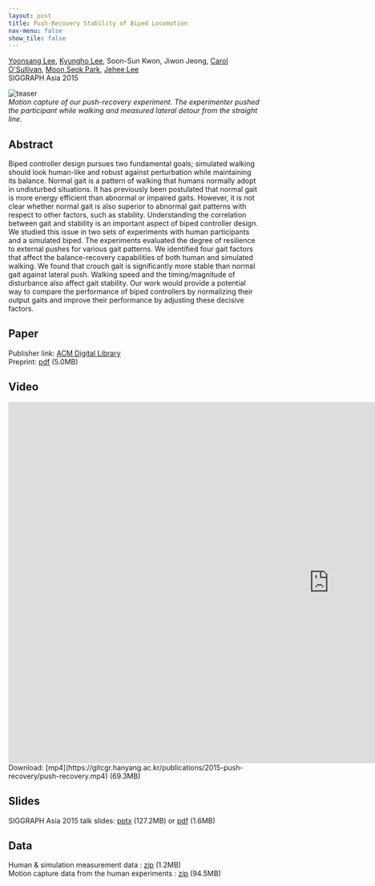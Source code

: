 ```yaml
---
layout: post
title: Push-Recovery Stability of Biped Locomotion
nav-menu: false
show_tile: false
---
```


[Yoonsang Lee](../people/yoonsang-lee.html), [Kyungho Lee](http://mrl.snu.ac.kr/~whcjs13/), Soon-Sun Kwon, Jiwon Jeong, [Carol O'Sullivan](http://isg.cs.tcd.ie/cosulliv/), [Moon Seok Park](https://www.snubh.org/common/layer/drIntroduce.do?sDpCd=OS&sDpCdDtl=OS&sDrSid=1001025&sDrStfNo=65407&sDpTp=), [Jehee Lee](http://mrl.snu.ac.kr/~jehee/)  
SIGGRAPH Asia 2015 

![teaser](../assets/publications/2015-push-recovery/teaser.png)  
*Motion capture of our push-recovery experiment. The experimenter pushed the participant while walking and measured lateral detour from the straight line.*

## Abstract
Biped controller design pursues two fundamental goals; simulated walking should look human-like and robust against perturbation while maintaining its balance. Normal gait is a pattern of walking that humans normally adopt in undisturbed situations. It has previously been postulated that normal gait is more energy efficient than abnormal or impaired gaits. However, it is not clear whether normal gait is also superior to abnormal gait patterns with respect to other factors, such as stability. Understanding the correlation between gait and stability is an important aspect of biped controller design. We studied this issue in two sets of experiments with human participants and a simulated biped. The experiments evaluated the degree of resilience to external pushes for various gait patterns. We identified four gait factors that affect the balance-recovery capabilities of both human and simulated walking. We found that crouch gait is significantly more stable than normal gait against lateral push. Walking speed and the timing/magnitude of disturbance also affect gait stability. Our work would provide a potential way to  compare the performance of biped controllers by normalizing their output gaits and improve their performance by adjusting these decisive factors. 

## Paper
Publisher link: [ACM Digital Library](https://dl.acm.org/doi/10.1145/2816795.2818124)\
Preprint: [pdf](https://gitcgr.hanyang.ac.kr/publications/2015-push-recovery/push-recovery.pdf) (5.0MB)

## Video 
<div id="iframe_container"> <div id="iframe">
<iframe width="1280" height="720" src="https://www.youtube.com/embed/KrTDh5Zhlac" frameborder="0" allow="accelerometer; autoplay; encrypted-media; gyroscope; picture-in-picture" allowfullscreen></iframe>
</div></div>  
Download: [mp4](https://gitcgr.hanyang.ac.kr/publications/2015-push-recovery/push-recovery.mp4) (69.3MB)

## Slides
SIGGRAPH Asia 2015 talk slides: [pptx](https://gitcgr.hanyang.ac.kr/publications/2015-push-recovery/push-recovery-slides.pptx) (127.2MB) or [pdf](https://gitcgr.hanyang.ac.kr/publications/2015-push-recovery/push-recovery-slides.pdf) (1.6MB) 

## Data
Human & simulation measurement data : [zip](https://gitcgr.hanyang.ac.kr/publications/2015-push-recovery/push-recovery-data.zip) (1.2MB)  
Motion capture data from the human experiments : [zip](https://gitcgr.hanyang.ac.kr/publications/2015-push-recovery/push-recovery-mocap.zip) (94.5MB)  
